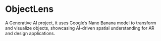 # ObjectLens
A Generative AI project, it uses Google’s Nano Banana model to transform and visualize objects, showcasing AI-driven spatial understanding for AR and design applications.
